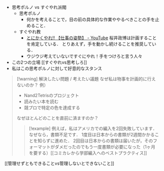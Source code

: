 - 思考ポルノ vs すぐやれ派閥
	- 思考ポルノ
		- 何かを考えることで，目の前の具体的な作業ややるべきことの手を止めること．
 	- すぐやれ教
		- [とにかくやれ!! 【仕事の姿勢】 - YouTube](https://www.youtube.com/watch?v=JV3KOJ_Z4Vs)
		桜井政博は計画することを肯定している．
		とりあえず，手を動かし続けることを推奨している．
		- ウジウジ考えていないですぐにやれ！手をつけろと言う人々
- この2つの立場 [[すぐやれvs思考しろ]]
- 私はこの思考ポルノに対して好意的なスタンス

> [!warning] 解決したい問題 / 考えたい議題
> なぜ私は物事を計画的に行えないのか？
> 例）
> - Nand2Tetrisのプロジェクト
> - 読みたい本を読む
> - 競プロで特定の色を達成する
>
> なぜほとんどのことを直前に済ますのか？
> 
> > [!example]
> > 例えば，私はアメリカでの編入を2回失敗しています．
> > なぜなら，書類不足です．
> > 1度目は日本からの書類が2週間かかることを知らずに進めた．
> > 2回目は日本からの書類は届いたが，そのフォーマットがダメだったのでもう一度書類が必要になった（1ヶ月を要する）[[コミカレから学部編入へのベストプラクティス]]

[[管理せずともできることvs管理しないとできないこと]]